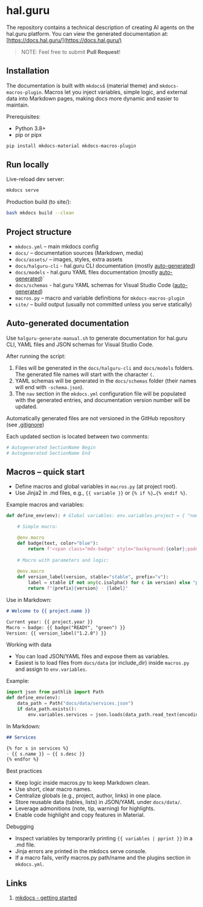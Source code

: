 # hal.guru

The repository contains a technical description of creating AI agents on the hal.guru platform. You can view the generated documentation at: [https://docs.hal.guru/](https://docs.hal.guru/)

> NOTE: Feel free to submit **Pull Request**!

## Installation

The documentation is built with `mkdocs`ś (material theme) and `mkdocs-macros-plugin`. Macros let you inject variables, simple logic, and external data into Markdown pages, making docs more dynamic and easier to maintain.

Prerequisites:

- Python 3.8+
- pip or pipx

```bash
pip install mkdocs-material mkdocs-macros-plugin
```

## Run locally

Live-reload dev server:

```bash
mkdocs serve
```

Production build (to site/):

```bash
bash mkdocs build --clean
```

## Project structure

- `mkdocs.yml` – main mkdocs config
- `docs/` – documentation sources (Markdown, media)
- `docs/assets/` – images, styles, extra assets
- `docs/halguru-cli` - hal.guru CLI documentation (mostly [auto-generated](#auto-generated-documentation))
- `docs/models` - hal.guru YAML files documentation (mostly [auto-generated](#auto-generated-documentation))`
- `docs/schemas` - hal.guru YAML schemas for Visual Studio Code ([auto-generated](#auto-generated-documentation))
- `macros.py` – macro and variable definitions for `mkdocs-macros-plugin`
- `site/` – build output (usually not committed unless you serve statically)

## Auto-generated documentation

Use `halguru-generate-manual.sh` to generate documentation for hal.guru CLI, YAML files and JSON schemas for Visual Studio Code.

After running the script:

1. Files will be generated in the `docs/halguru-cli` and `docs/models` folders. The generated file names will start with the character `(`.
2. YAML schemas will be generated in the `docs/schemas` folder (their names will end with `-schema.json`).
3. The `nav` section in the `mkdocs.yml` configuration file will be populated with the generated entries, and documentation version number will be updated.

Automatically generated files are not versioned in the GitHub repository (see [.gitignore](.gitignore))

Each updated section is located between two comments:

```yaml
# Autogenerated SectionName Begin
# Autogenerated SectionName End
```

## Macros – quick start

- Define macros and global variables in `macros.py` (at project root).
- Use Jinja2 in .md files, e.g., `{{ variable }}` or `{% if %}…{% endif %}`.

Example macros and variables:

```python
def define_env(env): # Global variables: env.variables.project = { "name": "hal.guru", "url": "[https://example.com](https://example.com)", "year": 2025, }

    # Simple macro:

    @env.macro
    def badge(text, color="blue"):
        return f'<span class="mdx-badge" style="background:{color};padding:2px 6px;border-radius:4px;color:#fff;">{text}</span>'
    
    # Macro with parameters and logic:
    
    @env.macro
    def version_label(version, stable="stable", prefix="v"):
        label = stable if not any(c.isalpha() for c in version) else "pre"
        return f"{prefix}{version} · {label}"
```

Use in Markdown:

```markdown
# Welcome to {{ project.name }}

Current year: {{ project.year }}
Macro – badge: {{ badge("READY", "green") }}
Version: {{ version_label("1.2.0") }}
```

Working with data

- You can load JSON/YAML files and expose them as variables.
- Easiest is to load files from `docs/data` (or include_dir) inside `macros.py` and assign to `env.variables`.

Example:

```python
import json from pathlib import Path
def define_env(env): 
    data_path = Path("docs/data/services.json") 
    if data_path.exists(): 
        env.variables.services = json.loads(data_path.read_text(encoding="utf-8"))
```

In Markdown:

```markdown
## Services

{% for s in services %}
- {{ s.name }} — {{ s.desc }} 
{% endfor %}
```

Best practices

- Keep logic inside macros.py to keep Markdown clean.
- Use short, clear macro names.
- Centralize globals (e.g., project, author, links) in one place.
- Store reusable data (tables, lists) in JSON/YAML under `docs/data/`.
- Leverage admonitions (note, tip, warning) for highlights.
- Enable code highlight and copy features in Material.

Debugging

- Inspect variables by temporarily printing `{{ variables | pprint }}` in a .md file.
- Jinja errors are printed in the mkdocs serve console.
- If a macro fails, verify macros.py path/name and the plugins section in `mkdocs.yml`.

## Links

1. [mkdocs - getting started](https://www.mkdocs.org/getting-started/)
